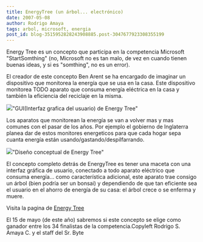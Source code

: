 ```yaml
---
title: EnergyTree (un árbol... electrónico)
date: 2007-05-08
author: Rodrigo Amaya
tags: arbol, microsoft, energia
post_id: blog-3515952828243908885.post-3047677923308355199
---
```


Energy Tree es un concepto que participa en la competencia Microsoft "StartSomthing" (no, Microsoft no es tan malo, de vez en cuando tienen buenas ideas, y si es "somthing", no es un error).

El creador de este concepto Ben Arent se ha encargado de imaginar un dispositivo que monitorea la energía que se usa en la casa. Este dispositivo monitorea TODO aparato que consuma energía eléctrica en la casa y también la eficiencia del reciclaje en la misma.

[![](http://bp0.blogger.com/_ayvorITawE4/RkUbukK330I/AAAAAAAAAWI/oKKQXZi74w8/s320/energytreegui.jpg)](http://bp0.blogger.com/_ayvorITawE4/RkUbukK330I/AAAAAAAAAWI/oKKQXZi74w8/s1600-h/energytreegui.jpg)"GUI(Interfaz grafica del usuario) de Energy Tree"

Los aparatos que monitorean la energía se van a volver mas y mas comunes con el pasar de los años. Por ejemplo el gobierno de Inglaterra planea dar de estos monitores energeticos para que cada hogar sepa cuanta energía están usando/gastando/despilfarrando.

[![](http://bp0.blogger.com/_ayvorITawE4/RkUcIkK331I/AAAAAAAAAWQ/TEz6sbg8OnY/s320/energytree2.jpg)](http://bp0.blogger.com/_ayvorITawE4/RkUcIkK331I/AAAAAAAAAWQ/TEz6sbg8OnY/s1600-h/energytree2.jpg)"Diseño conceptual de Energy Tree"

El concepto completo detrás de EnergyTree es tener una maceta con una interfaz gráfica de usuario, conectado a todo aparato eléctrico que consuma energía... como característica adicional, este aparato trae consigo un árbol (bien podría ser un bonsai) y dependiendo de que tan eficiente sea el usuario en el ahorro de energía de su casa: el árbol crece o se enferma y muere.

Visita la pagina de [Energy Tree](http://benarent.co.uk/portfolio/energy_tree/energytree.html)

El 15 de mayo (de este año) sabremos si este concepto se elige como ganador entre los 34 finalistas de la competencia.Copyleft Rodrigo S. Amaya C. y el staff del Sr. Byte